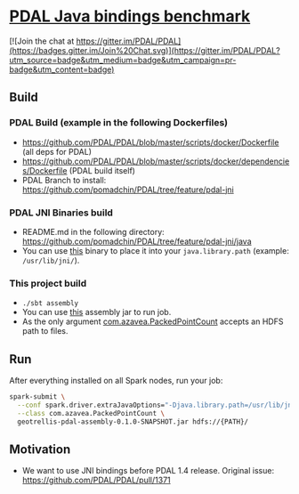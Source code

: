 # [PDAL Java bindings benchmark](https://github.com/PDAL/PDAL/pull/1371)

[![Join the chat at https://gitter.im/PDAL/PDAL](https://badges.gitter.im/Join%20Chat.svg)](https://gitter.im/PDAL/PDAL?utm_source=badge&utm_medium=badge&utm_campaign=pr-badge&utm_content=badge)

## Build

### PDAL Build (example in the following Dockerfiles)
 * https://github.com/PDAL/PDAL/blob/master/scripts/docker/Dockerfile (all deps for PDAL)
 * https://github.com/PDAL/PDAL/blob/master/scripts/docker/dependencies/Dockerfile (PDAL build itself)
 * PDAL Branch to install: https://github.com/pomadchin/PDAL/tree/feature/pdal-jni

### PDAL JNI Binaries build
 * README.md in the following directory: https://github.com/pomadchin/PDAL/tree/feature/pdal-jni/java
 * You can use [this](https://github.com/pomadchin/geotrellis-pdal-benchmark/blob/master/dist/libpdaljni0.so) binary to place it into your `java.library.path` (example: `/usr/lib/jni/`).

### This project build
 * `./sbt assembly`
 * You can use [this](https://github.com/pomadchin/geotrellis-pdal-benchmark/blob/master/dist/geotrellis-pdal-assembly-0.1.0-SNAPSHOT.jar) assembly jar to run job.
 * As the only argument [com.azavea.PackedPointCount](https://github.com/pomadchin/geotrellis-pdal-benchmark/blob/master/src/main/scala/com/azavea/PackedPointCount.scala) accepts an HDFS path to files.


## Run

After everything installed on all Spark nodes, run your job:

```bash
spark-submit \
  --conf spark.driver.extraJavaOptions="-Djava.library.path=/usr/lib/jni/" \
  --class com.azavea.PackedPointCount \
  geotrellis-pdal-assembly-0.1.0-SNAPSHOT.jar hdfs://{PATH}/
```

## Motivation

* We want to use JNI bindings before PDAL 1.4 release. Original issue: https://github.com/PDAL/PDAL/pull/1371
